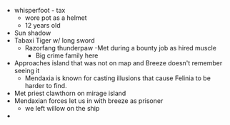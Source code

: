- whisperfoot - tax
	- wore pot as a helmet
	- 12 years old
- Sun shadow 
- Tabaxi Tiger w/ long sword
	- Razorfang thunderpaw
		-Met during a bounty job as hired muscle
		- Big crime family here 
- Approaches island that was not on map and Breeze doesn't remember seeing it
	- Mendaxia is known for casting illusions that cause Felinia to be harder to find.
- Met priest clawthorn on mirage island
- Mendaxian forces let us in with breeze as prisoner
	- we left willow on the ship
- 